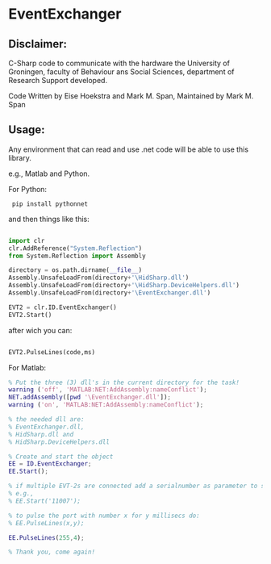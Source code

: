 # EventExchanger

## Disclaimer:

C-Sharp code to communicate with the hardware the University of Groningen,
faculty of Behaviour ans Social Sciences, department of Research Support developed.

Code Written by Eise Hoekstra and Mark M. Span, Maintained by Mark M. Span

## Usage:

Any environment that can read and use .net code will be able to use this library.

e.g., Matlab and Python.

For Python:

```
 pip install pythonnet
```
and then things like this:

``` python

import clr
clr.AddReference("System.Reflection")
from System.Reflection import Assembly

directory = os.path.dirname(__file__)
Assembly.UnsafeLoadFrom(directory+'\HidSharp.dll')
Assembly.UnsafeLoadFrom(directory+'\HidSharp.DeviceHelpers.dll')
Assembly.UnsafeLoadFrom(directory+'\EventExchanger.dll')

EVT2 = clr.ID.EventExchanger()
EVT2.Start()
```

after wich you can:

``` python

EVT2.PulseLines(code,ms)

```

For Matlab:

``` matlab
% Put the three (3) dll's in the current directory for the task!
warning ('off', 'MATLAB:NET:AddAssembly:nameConflict');
NET.addAssembly([pwd '\EventExchanger.dll']);
warning ('on', 'MATLAB:NET:AddAssembly:nameConflict');

% the needed dll are:
% EventExchanger.dll,
% HidSharp.dll and
% HidSharp.DeviceHelpers.dll

% Create and start the object
EE = ID.EventExchanger;
EE.Start();

% if multiple EVT-2s are connected add a serialnumber as parameter to start
% e.g.,
% EE.Start('11007');

% to pulse the port with number x for y millisecs do:
% EE.PulseLines(x,y);

EE.PulseLines(255,4);

% Thank you, come again!
```
